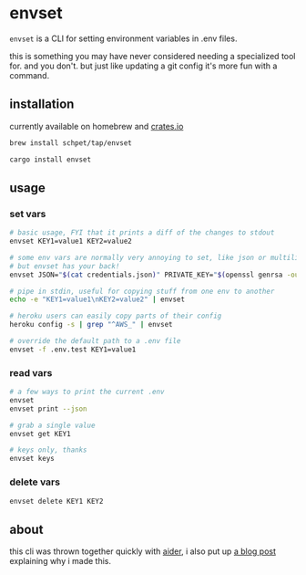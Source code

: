 # envset

`envset` is a CLI for setting environment variables in .env files.

this is something you may have never considered needing a specialized tool for.
and you don't.
but just like updating a git config it's more fun with a command.

## installation

currently available on homebrew and [crates.io](https://crates.io/crates/envset)

```bash
brew install schpet/tap/envset
```

```bash
cargo install envset
```

## usage

### set vars

```bash
# basic usage, FYI that it prints a diff of the changes to stdout
envset KEY1=value1 KEY2=value2

# some env vars are normally very annoying to set, like json or multiline strings.
# but envset has your back!
envset JSON="$(cat credentials.json)" PRIVATE_KEY="$(openssl genrsa -out /dev/stdout 2048)"

# pipe in stdin, useful for copying stuff from one env to another
echo -e "KEY1=value1\nKEY2=value2" | envset

# heroku users can easily copy parts of their config
heroku config -s | grep "^AWS_" | envset

# override the default path to a .env file
envset -f .env.test KEY1=value1
```

### read vars

```bash
# a few ways to print the current .env
envset
envset print --json

# grab a single value
envset get KEY1

# keys only, thanks
envset keys
```

### delete vars

```bash
envset delete KEY1 KEY2
```

## about

this cli was thrown together quickly with [aider](https://aider.chat/),
i also put up [a blog post](https://schpet.com/linklog/envset-updates-env-files) explaining why i made this.
